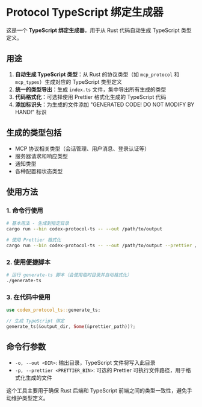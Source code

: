 # Protocol TypeScript 绑定生成器

这是一个 **TypeScript 绑定生成器**，用于从 Rust 代码自动生成 TypeScript 类型定义。

## 用途

1. **自动生成 TypeScript 类型**：从 Rust 的协议类型（如 `mcp_protocol` 和 `mcp_types`）生成对应的 TypeScript 类型定义
2. **统一的类型导出**：生成 `index.ts` 文件，集中导出所有生成的类型
3. **代码格式化**：可选择使用 Prettier 格式化生成的 TypeScript 代码
4. **添加标识头**：为生成的文件添加 "GENERATED CODE! DO NOT MODIFY BY HAND!" 标识

## 生成的类型包括

- MCP 协议相关类型（会话管理、用户消息、登录认证等）
- 服务器请求和响应类型
- 通知类型
- 各种配置和状态类型

## 使用方法

### 1. 命令行使用

```bash
# 基本用法 - 生成到指定目录
cargo run --bin codex-protocol-ts -- --out /path/to/output

# 使用 Prettier 格式化
cargo run --bin codex-protocol-ts -- --out /path/to/output --prettier /path/to/prettier
```

### 2. 使用便捷脚本

```bash
# 运行 generate-ts 脚本（会使用临时目录并自动格式化）
./generate-ts
```

### 3. 在代码中使用

```rust
use codex_protocol_ts::generate_ts;

// 生成 TypeScript 绑定
generate_ts(&output_dir, Some(&prettier_path))?;
```

## 命令行参数

- `-o, --out <DIR>`: 输出目录，TypeScript 文件将写入此目录
- `-p, --prettier <PRETTIER_BIN>`: 可选的 Prettier 可执行文件路径，用于格式化生成的文件

这个工具主要用于确保 Rust 后端和 TypeScript 前端之间的类型一致性，避免手动维护类型定义。